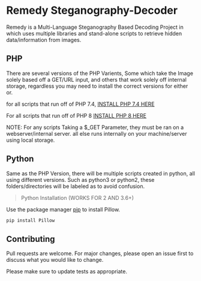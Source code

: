 # Remedy Steganography-Decoder

Remedy is a Multi-Language Steganography Based Decoding Project in which uses multiple libraries and stand-alone scripts to retrieve hidden data/information from images.


## PHP

There are several versions of the PHP Varients, Some which take the Image solely based off a GET/URL input, and others that work solely off internal storage, regardless you may need to install the correct versions for either or.

for all scripts that run off of PHP 7.4, [INSTALL PHP 7.4 HERE](https://www.digitalocean.com/community/tutorials/how-to-install-php-7-4-and-set-up-a-local-development-environment-on-ubuntu-20-04)

For all scripts that run off of PHP 8 [INSTALL PHP 8 HERE](https://utho.com/docs/tutorial/how-to-install-php-8-on-ubuntu-22-04/)

NOTE: For any scripts Taking a $_GET Parameter, they must be ran on a webserver/internal server. all else runs internally on your machine/server using local storage.

## Python

Same as the PHP Version, there will be multiple scripts created in python, all using different versions.
Such as python3 or python2, these folders/directories will be labeled as to avoid confusion.

> Python Installation (WORKS FOR 2 AND 3.6+)

Use the package manager [pip](https://pip.pypa.io/en/stable/) to install Pillow.

```bash
pip install Pillow
```

## Contributing

Pull requests are welcome. For major changes, please open an issue first
to discuss what you would like to change.

Please make sure to update tests as appropriate.

